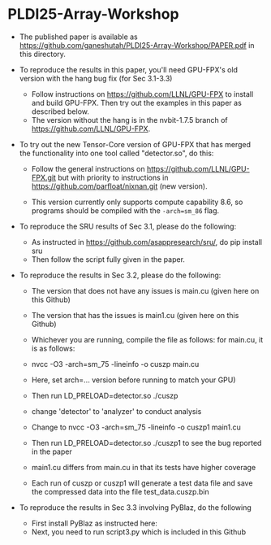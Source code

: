 # PLDI25-Array-Workshop

* The published paper is available as https://github.com/ganeshutah/PLDI25-Array-Workshop/PAPER.pdf in this directory.

* To reproduce the results in this paper, you'll need GPU-FPX's old version with the hang bug fix (for Sec 3.1-3.3)
   - Follow instructions on https://github.com/LLNL/GPU-FPX to install
     and build GPU-FPX. Then try out the examples in this paper as
     described below.
   - The version without the hang is in the nvbit-1.7.5 branch of https://github.com/LLNL/GPU-FPX.

* To try out the new Tensor-Core version of GPU-FPX that has merged
  the functionality into one tool called "detector.so", do this:
   - Follow the general instructions on https://github.com/LLNL/GPU-FPX.git
     but with priority to instructions in https://github.com/parfloat/nixnan.git (new version).
	 
   - This version currently only supports compute capability 8.6, so programs
     should be compiled with the `-arch=sm_86` flag.

* To reproduce the SRU results of Sec 3.1, please do the following:
   - As instructed in https://github.com/asappresearch/sru/, do pip install sru
   - Then follow the script fully given in the paper.
   
* To reproduce the results in Sec 3.2, please do the following:
   - The version that does not have any issues is main.cu (given here
     on this Github)
   - The version that has the issues is main1.cu (given here on this
     Github)
   - Whichever you are running, compile the file as follows: for
      main.cu, it is as follows:
   - nvcc -O3 -arch=sm_75 -lineinfo -o cuszp main.cu
   - Here, set  arch=... version before running to match your GPU)
   - Then run LD_PRELOAD=detector.so ./cuszp  
   - change 'detector' to 'analyzer' to conduct analysis
   - Change to nvcc -O3 -arch=sm_75 -lineinfo -o cuszp1 main1.cu
   - Then run LD_PRELOAD=detector.so ./cuszp1 to see the bug reported
     in the paper
   - main1.cu differs from main.cu in that its tests have higher coverage

   - Each run of cuszp or cuszp1 will generate a test data file and
     save the compressed data into the file test_data.cuszp.bin 
	 
* To reproduce the results in Sec 3.3 involving PyBlaz, do the
  following
    - First install PyBlaz as instructed here:
    - Next, you need to run script3.py which is included in this
      Github
	  


